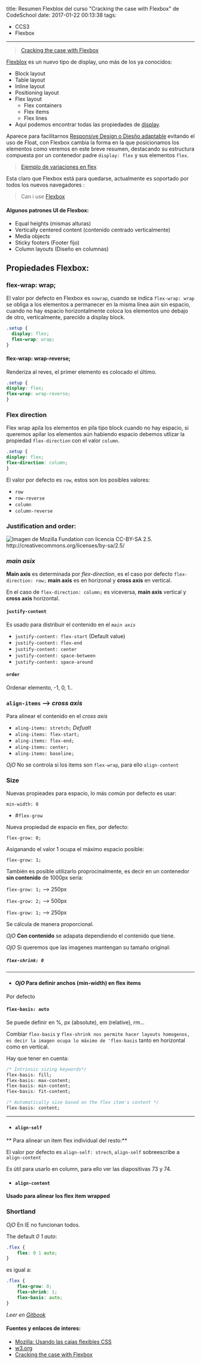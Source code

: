 title: Resumen Flexblox del curso "Cracking the case with Flexbox" de CodeSchool
date: 2017-01-22 00:13:38
tags:
- CCS3
- Flexbox
---
> [Cracking the case with Flexbox](https://www.codeschool.com/courses/cracking-the-case-with-flexbox)

[Flexblox](https://www.w3.org/TR/css-flexbox-1/) es un nuevo tipo de display, uno más de los ya conocidos:

* Block layout
* Table layout
* Inline layout
* Positioning layout
* Flex layout
  * Flex containers
  * Flex items
  * Flex lines
* Aquí podemos encontrar todas las propiedades de [display](http://www.w3schools.com/cssref/pr_class_display.asp).

Aparece para facilitarnos [Responsive Design o Diesño adaptable](https://developer.mozilla.org/es/docs/Desarrollo_Web/Web_adaptable) evitando el uso de Float, con Flexbox cambia la forma en la que posicionamos los elementos como veremos en este breve resumen, destacando su estructura compuesta por un contenedor padre `display: flex` y sus elementos `flex`.

> [Ejemplo de variaciones en flex](http://codepen.io/Luisangonzalez/pen/mOmNNM)

Esta claro que Flexbox está para quedarse, actualmente es soportado por todos los nuevos navegadores :
> Can i use [Flexbox](http://caniuse.com/#search=Flexbox)

#### Algunos patrones UI de Flexbox:

* Equal heights (mismas alturas)
* Vertically centered content (contenido centrado verticalmente)
* Media objects
* Sticky footers (Footer fijo)
* Column layouts (Diseño en columnas)

## Propiedades Flexbox:

###  flex-wrap: wrap;

El valor por defecto en Flexbox es `nowrap`, cuando se indica `flex-wrap: wrap` se obliga a los elementos a permanecer en la misma línea aún sin espacio, cuando no hay espacio horizontalmente coloca los elementos uno debajo de otro, verticalmente, parecido a display block.


```css
.setup {
  display: flex;
  flex-wrap: wrap;
}
```
#### flex-wrap: wrap-reverse;
Renderiza al reves, el primer elemento es colocado el último.

```css
.setup {
display: flex;
flex-wrap: wrap-reverse;
}
```

### Flex direction

Flex wrap apila los elementos en pila tipo block cuando no hay espacio, si queremos apilar los elementos aún habiendo espacio debemos utlizar la propiedad `flex-direction` con el valor `column`.

```css
.setup {
display: flex;
flex-direction: column;
}
```
El valor por defecto es `row`, estos son los posibles valores:
* `row`
* `row-reverse`
* `column`
* `column-reverse`

### Justification and order:

![Imagen de Mozilla Fundation con licencia CC-BY-SA 2.5. http://creativecommons.org/licenses/by-sa/2.5/ ](https://developer.mozilla.org/files/3739/flex_terms.png)

###  _main asix_

**Main axis** es determinada por *flex-direction*, es el caso por defecto `flex-direction: row;`
**main axis** es en horizonal y **cross axis** en vertical.


En el caso de `flex-direction: column;` es viceversa, **main axis** vertical y **cross axis** horizontal.

#### `justify-content`

Es usado para distribuir el contenido en el *`main axis`*

* `justify-content: flex-start` (Default value)
* `justify-content: flex-end`
* `justify-content: center`
* `justify-content: space-between`
* `justify-content: space-around`

#### `order`

Ordenar elemento, -1, 0, 1..

### `align-items` --&gt; _cross axis_

Para alinear el contenido en el _cross axis_

* `aling-items: stretch;` _Defualt_
* `aling-items: flex-start;`
* `aling-items: flex-end;`
* `aling-items: center;`
* `aling-items: baseline;`

_OjO_ No se controla si los items son `flex-wrap`, para ello `align-content`


### Size

Nuevas propieades para espacio, lo más común por defecto es usar:

`min-width: 0`

* #`flex-grow`

Nueva propiedad de espacio en flex, por defecto:

`flex-grow: 0;`

Asiganando el valor 1 ocupa el máximo espacio posible:

`flex-grow: 1;`

También es posible utilizarlo proprocinalmente, es decir en un contenedor **sin contenido** de 1000px sería:

`flex-grow: 1;` --> 250px

`flex-grow: 2;` --> 500px

`flex-grow: 1;` --> 250px

Se cálcula de manera proporcional.

*OjO* **Con contenido** se adapata dependiendo el contenido que tiene.

*OjO* Si queremos que las imagenes mantengan su tamaño original:

##### `flex-shrink: 0`

----------------------------------------------

* #### *OjO* **Para definir anchos (min-width) en flex items**

Por defecto

#### `flex-basis: auto`

Se puede definir en %, px (absolute), em (relative), rm...

Combiar `flex-basis` y `flex-shrink nos permite hacer layouts homogenos, es decir la imagen ocupa lo máximo de 'flex-basis` tanto en horizontal como en vertical.

Hay que tener en cuenta:

```css
/* Intrinsic sizing keywords*/
flex-basis: fill;
flex-basis: max-content;
flex-basis: min-content;
flex-basis: fit-content;

/* Automatically size based on the flex item's content */
flex-basis: content;
```
------------------------------------------------------


* #### `align-self`
** Para alinear un item flex individual del resto:**

El valor por defecto es `align-self: strech`, `align-self` sobreescribe a `align-content`


Es útil para usarlo en column, para ello ver las diapositivas 73 y 74.

* #### `align-content`
**Usado para alinear los flex item wrapped**

### Shortland

*OjO* En IE no funcionan todos.

The default *0 1 auto*:

```css
.flex {
    flex: 0 1 auto;
}
```
es igual a:

```css
.flex {
    flex-grow: 0;
    flex-shrink: 1;
    flex-basis: auto;
}
```

*Leer en [Gitbook](https://luisangonzalez.gitbooks.io/resumen-flexbox/content/)*

#### Fuentes y enlaces de interes:
* [Mozilla: Usando las cajas flexibles CSS](https://developer.mozilla.org/es/docs/Web/CSS/CSS_Flexible_Box_Layout/Usando_las_cajas_flexibles_CSS)
* [w3.org](https://www.w3.org/TR/css-flexbox-1/)
* [Cracking the case with Flexbox](https://www.codeschool.com/courses/cracking-the-case-with-flexbox)

